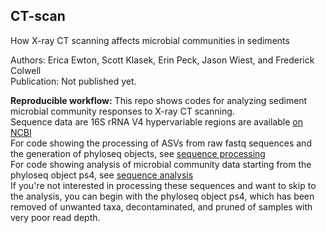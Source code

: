 ## CT-scan

How X-ray CT scanning affects microbial communities in sediments

Authors: Erica Ewton, Scott Klasek, Erin Peck, Jason Wiest, and Frederick Colwell   
Publication: Not published yet.   

**Reproducible workflow:**
This repo shows codes for analyzing sediment microbial community responses to X-ray CT scanning.   
Sequence data are 16S rRNA V4 hypervariable regions are available [on NCBI](https://www.ncbi.nlm.nih.gov/bioproject/PRJNA533633)   
For code showing the processing of ASVs from raw fastq sequences and the generation of phyloseq objects, see [sequence processing](https://github.com/sklasek/CT-scan/blob/master/markdowns/01_sequence_processing.md)      
For code showing analysis of microbial community data starting from the phyloseq object ps4, see [sequence analysis](https://github.com/sklasek/CT-scan/blob/master/markdowns/02_sequence_analysis.md)    
If you're not interested in processing these sequences and want to skip to the analysis, you can begin with the phyloseq object ps4, which has been removed of unwanted taxa, decontaminated, and pruned of samples with very poor read depth.   

